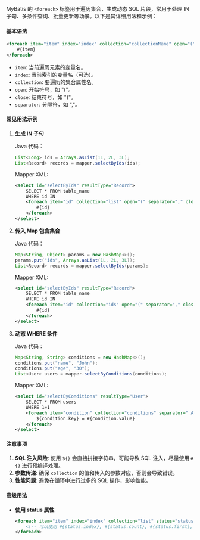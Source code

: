 MyBatis 的 `<foreach>` 标签用于遍历集合，生成动态 SQL 片段，常用于处理 IN 子句、多条件查询、批量更新等场景。以下是其详细用法和示例：

#### 基本语法

```xml
<foreach item="item" index="index" collection="collectionName" open="(" separator="," close=")">
    #{item}
</foreach>
```

- `item`: 当前遍历元素的变量名。
- `index`: 当前索引的变量名（可选）。
- `collection`: 要遍历的集合属性名。
- `open`: 开始符号，如 "("。
- `close`: 结束符号，如 ")"。
- `separator`: 分隔符，如 ","。

#### 常见用法示例

1. **生成 IN 子句**

   Java 代码：

   ```java
   List<Long> ids = Arrays.asList(1L, 2L, 3L);
   List<Record> records = mapper.selectByIds(ids);
   ```

   Mapper XML:

   ```xml
   <select id="selectByIds" resultType="Record">
       SELECT * FROM table_name
       WHERE id IN
       <foreach item="id" collection="list" open="(" separator="," close=")">
           #{id}
       </foreach>
   </select>
   ```

2. **传入 Map 包含集合**

   Java 代码：

   ```java
   Map<String, Object> params = new HashMap<>();
   params.put("ids", Arrays.asList(1L, 2L, 3L));
   List<Record> records = mapper.selectByIds(params);
   ```

   Mapper XML:

   ```xml
   <select id="selectByIds" resultType="Record">
       SELECT * FROM table_name
       WHERE id IN
       <foreach item="id" collection="ids" open="(" separator="," close=")">
           #{id}
       </foreach>
   </select>
   ```

3. **动态 WHERE 条件**

   Java 代码：

   ```java
   Map<String, String> conditions = new HashMap<>();
   conditions.put("name", "John");
   conditions.put("age", "30");
   List<User> users = mapper.selectByConditions(conditions);
   ```

   Mapper XML:

   ```xml
   <select id="selectByConditions" resultType="User">
       SELECT * FROM users
       WHERE 1=1
       <foreach item="condition" collection="conditions" separator=" AND ">
           ${condition.key} = #{condition.value}
       </foreach>
   </select>
   ```

#### 注意事项

1. **SQL 注入风险**: 使用 `${}` 会直接拼接字符串，可能导致 SQL 注入，尽量使用 `#{}` 进行预编译处理。
2. **参数传递**: 确保 `collection` 的值和传入的参数对应，否则会导致错误。
3. **性能问题**: 避免在循环中进行过多的 SQL 操作，影响性能。

#### 高级用法

- **使用 status 属性**

  ```xml
  <foreach item="item" index="index" collection="list" status="status">
      <!-- 可以使用 #{status.index}, #{status.count}, #{status.first}, #{status.last} 等 -->
  </foreach>
  ```